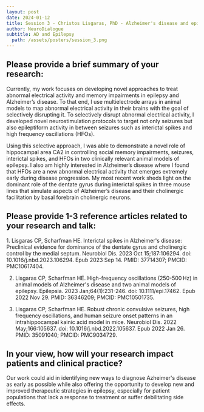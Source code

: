 ```yaml
---
layout: post
date: 2024-01-12
title: Session 3 - Christos Lisgaras, PhD - Alzheimer's disease and epilepsy: Commonalities, differences and lessons learned
author: NeuroDialogue
subtitle: AD and Epilepsy
  path: /assets/posters/session_3.png
---
```


<h2> Please provide a brief summary of your research:</h2>
Currently, my work focuses on developing novel approaches to treat abnormal electrical activity and memory impairments in epilepsy and Alzheimer’s disease. To that end, I use multielectrode arrays in animal models to map abnormal electrical activity in their brains with the goal of selectively disrupting it. To selectively disrupt abnormal electrical activity, I developed novel neurostimulation protocols to target not only seizures but also epileptiform activity in between seizures such as interictal spikes and high frequency oscillations (HFOs). 

Using this selective approach, I was able to demonstrate a novel role of hippocampal area CA2 in controlling social memory impairments, seizures, interictal spikes, and HFOs in two clinically relevant animal models of epilepsy. I also am highly interested in Alzheimer’s disease where I found that HFOs are a new abnormal electrical activity that emerges extremely early during disease progression. My most recent work sheds light on the dominant role of the dentate gyrus during interictal spikes in three mouse lines that simulate aspects of Alzheimer’s disease and their cholinergic facilitation by basal forebrain cholinergic neurons.

<h2> Please provide 1-3 reference articles related to your research and talk: </h2>
1. Lisgaras CP, Scharfman HE. Interictal spikes in Alzheimer's disease: Preclinical evidence for dominance of the dentate gyrus and cholinergic control by the medial septum. Neurobiol Dis. 2023 Oct 15;187:106294. doi: 10.1016/j.nbd.2023.106294. Epub 2023 Sep 14. PMID: 37714307; PMCID: PMC10617404.

2. Lisgaras CP, Scharfman HE. High-frequency oscillations (250-500 Hz) in animal models of Alzheimer's disease and two animal models of epilepsy. Epilepsia. 2023 Jan;64(1):231-246. doi: 10.1111/epi.17462. Epub 2022 Nov 29. PMID: 36346209; PMCID: PMC10501735.

3. Lisgaras CP, Scharfman HE. Robust chronic convulsive seizures, high frequency oscillations, and human seizure onset patterns in an intrahippocampal kainic acid model in mice. Neurobiol Dis. 2022 May;166:105637. doi: 10.1016/j.nbd.2022.105637. Epub 2022 Jan 26. PMID: 35091040; PMCID: PMC9034729.

<h2> In your view, how will your research impact patients and clinical practice? </h2>
Our work could aid in identifying new ways to diagnose Azheimer's disease as early as possible while also offering the opportunity to develop new and improved therapeutic strategies in epilepsy, especially for patient populations that lack a response to treatment or suffer debilitating side effects.


